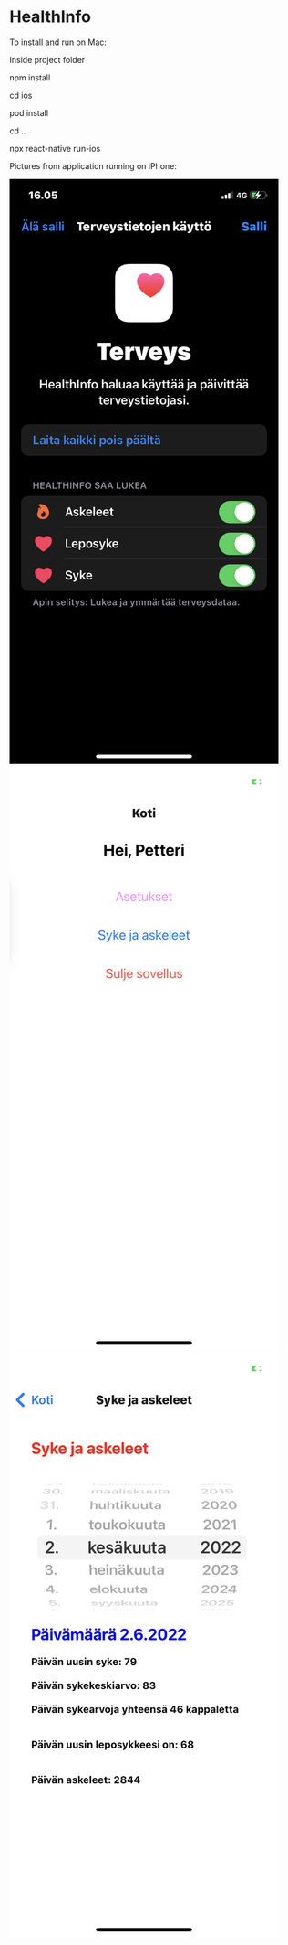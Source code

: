 # HealthInfo

To install and run on Mac:

Inside project folder

npm install

cd ios

pod install

cd ..

npx react-native run-ios

Pictures from application running on iPhone:

![](pictures/permissions.PNG)
![](pictures/mainscreen.PNG)
![](pictures/heartrate.PNG)
